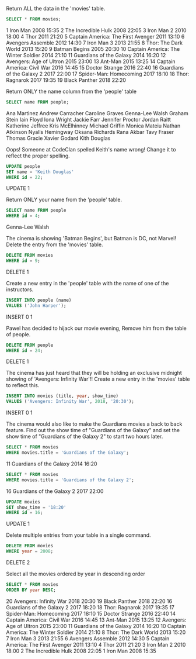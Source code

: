 Return ALL the data in the 'movies' table.

```sql
SELECT * FROM movies;
```
1	Iron Man	2008	15:35
2	The Incredible Hulk	2008	22:05
3	Iron Man 2	2010	18:00
4	Thor	2011	21:20
5	Captain America: The First Avenger	2011	13:10
6	Avengers Assemble	2012	14:30
7	Iron Man 3	2013	21:55
8	Thor: The Dark World	2013	15:20
9	Batman Begins	2005	20:30
10	Captain America: The Winter Soldier	2014	21:10
11	Guardians of the Galaxy	2014	16:20
12	Avengers: Age of Ultron	2015	23:00
13	Ant-Man	2015	13:25
14	Captain America: Civil War	2016	14:45
15	Doctor Strange	2016	22:40
16	Guardians of the Galaxy 2	2017	22:00
17	Spider-Man: Homecoming	2017	18:10
18	Thor: Ragnarok	2017	19:35
19	Black Panther	2018	22:20


Return ONLY the name column from the 'people' table

```sql
SELECT name FROM people;
```
Ana Martinez
Andrew Carracher
Caroline Graves
Genna-Lee Walsh
Graham Stein
Iain Floyd
Iona Wright
Jackie Farr
Jennifer Proctor
Jordan Raitt
Katherine Jeffree
Kris McElhinney
Michael Griffin
Monica Mateiu
Nathan Atkinson
Nyalls Hemingway
Oksana Richards
Rana Akbar
Tavy Fraser
Thomas Gracie
Xavier Godard
Kith Douglas


Oops! Someone at CodeClan spelled Keith's name wrong! Change it to reflect the proper spelling.

```sql
UPDATE people
SET name = 'Keith Douglas'
WHERE id = 22;
```
UPDATE 1


Return ONLY your name from the 'people' table.

```sql
SELECT name FROM people
WHERE id = 4;
```
Genna-Lee Walsh


The cinema is showing 'Batman Begins', but Batman is DC, not Marvel! Delete the entry from the 'movies' table.

```sql
DELETE FROM movies
WHERE id = 9;
```
DELETE 1


Create a new entry in the 'people' table with the name of one of the instructors.

```sql
INSERT INTO people (name)
VALUES ('John Harper');
```
INSERT 0 1


Pawel has decided to hijack our movie evening, Remove him from the table of people.

```sql
DELETE FROM people
WHERE id = 24;
```
DELETE 1


The cinema has just heard that they will be holding an exclusive midnight showing of 'Avengers: Infinity War'!! Create a new entry in the 'movies' table to reflect this.

```sql
INSERT INTO movies (title, year, show_time)
VALUES ('Avengers: Infinity War', 2018, '20:30');
```
INSERT 0 1


The cinema would also like to make the Guardians movies a back to back feature. Find out the show time of "Guardians of the Galaxy" and set the show time of "Guardians of the Galaxy 2" to start two hours later.

```sql
SELECT * FROM movies
WHERE movies.title = 'Guardians of the Galaxy';
```
11	Guardians of the Galaxy	2014	16:20
```sql
SELECT * FROM movies
WHERE movies.title = 'Guardians of the Galaxy 2';
```
16	Guardians of the Galaxy 2	2017	22:00
```sql
UPDATE movies
SET show_time = '18:20'
WHERE id = 16;
```
UPDATE 1

Delete multiple entries from your table in a single command.

```sql
DELETE FROM movies
WHERE year = 2008;
```
DELETE 2


Select all the movies ordered by year in descending order

```sql
SELECT * FROM movies
ORDER BY year DESC;
```
20	Avengers: Infinity War	2018	20:30
19	Black Panther	2018	22:20
16	Guardians of the Galaxy 2	2017	18:20
18	Thor: Ragnarok	2017	19:35
17	Spider-Man: Homecoming	2017	18:10
15	Doctor Strange	2016	22:40
14	Captain America: Civil War	2016	14:45
13	Ant-Man	2015	13:25
12	Avengers: Age of Ultron	2015	23:00
11	Guardians of the Galaxy	2014	16:20
10	Captain America: The Winter Soldier	2014	21:10
8	Thor: The Dark World	2013	15:20
7	Iron Man 3	2013	21:55
6	Avengers Assemble	2012	14:30
5	Captain America: The First Avenger	2011	13:10
4	Thor	2011	21:20
3	Iron Man 2	2010	18:00
2	The Incredible Hulk	2008	22:05
1	Iron Man	2008	15:35
